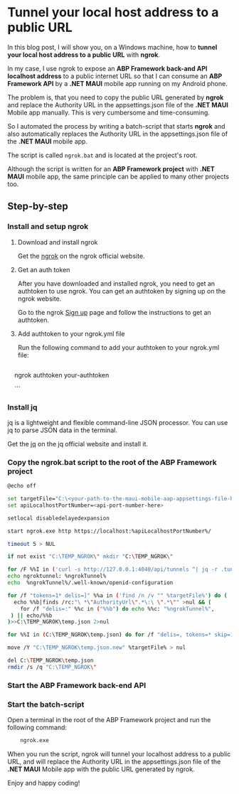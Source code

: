 # Tunnel your local host address to a public URL

In this blog post, I will show you, on a Windows machine, how to **tunnel your local host address to a public URL** with **ngrok**.

In my case, I use ngrok to expose an **ABP Framework back-and API localhost address** to a public internet URL so that I can consume an **ABP Framework API** by a **.NET MAUI** mobile app running on my Android phone.

The problem is, that you need to copy the public URL generated by **ngrok** and replace the Authority URL in the appsettings.json file of the **.NET MAUI** Mobile app manually. This is very cumbersome and time-consuming. 

So I automated the process by writing a batch-script that starts **ngrok** and also automatically replaces the Authority URL in the appsettings.json file of the **.NET MAUI** mobile app.

The script is called `ngrok.bat` and is located at the project's root.

Although the script is written for an **ABP Framework project** with **.NET MAUI** mobile app, the same principle can be applied to many other projects too.

## Step-by-step

### Install and setup ngrok

1. Download and install ngrok

    Get the [ngrok](https://ngrok.com/download) on the ngrok official website.

2. Get an auth token

    After you have downloaded and installed ngrok, you need to get an authtoken to use ngrok. You can get an authtoken by signing up on the ngrok website.

    Go to the ngrok [Sign up](https://dashboard.ngrok.com/signup) page and follow the instructions to get an authtoken.

3. Add authtoken to your ngrok.yml file

    Run the following command to add your authtoken to your ngrok.yml file:

    ```bash

     ngrok authtoken your-authtoken

    ```

### Install jq

 jq is a lightweight and flexible command-line JSON processor. You can use jq to parse JSON data in the terminal.

 Get the [jq](https://jqlang.github.io/jq/download/) on the jq official website and install it.

### Copy the ngrok.bat script to the root of the ABP Framework  project

```bash
@echo off

set targetFile="C:\<your-path-to-the-maui-mobile-aap-appsettings-file-here>\appsettings.json"
set apiLocalhostPortNumber=<api-port-number-here>

setlocal disabledelayedexpansion

start ngrok.exe http https://localhost:%apiLocalhostPortNumber%/

timeout 5 > NUL

if not exist "C:\TEMP_NGROK\" mkdir "C:\TEMP_NGROK\"

for /F %%I in ('curl -s http://127.0.0.1:4040/api/tunnels ^| jq -r .tunnels[0].public_url') do set ngrokTunnel=%%I
echo ngroktunnel: %ngrokTunnel%
echo  %ngrokTunnel%/.well-known/openid-configuration

for /f "tokens=1* delis=]" %%a in ('find /n /v "" %targetFile%') do (
  echo %%b|finds /rc:"\ *\"AuthorityUrl\".*\:\ \".*\"" >nul && (
    for /f "delis=:" %%c in ("%%b") do echo %%c: "%ngrokTunnel%",
 ) || echo/%%b
)>>C:\TEMP_NGROK\temp.json 2>nul

for %%I in (C:\TEMP_NGROK\temp.json) do for /f "delis=, tokens=* skip=1" %%x in (%%I) do echo %%x >> "%%I.new"

move /Y "C:\TEMP_NGROK\temp.json.new" %targetFile% > nul

del C:\TEMP_NGROK\temp.json
rmdir /s /q "C:\TEMP_NGROK\"

```

### Start the ABP Framework back-end API

### Start the batch-script

Open a terminal in the root of the ABP Framework project and run the following command:

```bash
    ngrok.exe
```

When you run the script, ngrok will tunnel your localhost address to a public URL,
and will replace the Authority URL in the appsettings.json file of the **.NET MAUI** Mobile app with the public URL generated by ngrok.

Enjoy and happy coding!
